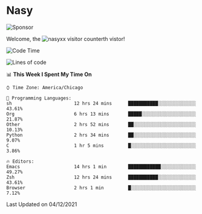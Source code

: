 # Nasy

<!--
<p align="center">
<img height="200" src="https://github-readme-stats.vercel.app/api?username=nasyxx&count_private=true&show_icons=true&theme=dracula&include_all_commits=true"/>
<img height="200" src="https://github-readme-stats.vercel.app/api/top-langs/?username=nasyxx&theme=dracula&hide=html,jupyter+notebook&count_private=true&show_icons=true"/>
</p>

  
----------------
-->

![Sponsor](https://img.shields.io/static/v1.svg?label=Sponsor&message=%E2%9D%A4&logo=GitHub&style=flat&color=pink)
 
Welcome, the ![nasyxx visitor counter](https://count.getloli.com/get/@nasyxx?theme=rule34)th vistor!
 
<!--START_SECTION:waka-->
![Code Time](http://img.shields.io/badge/Code%20Time-1%2C519%20hrs%2048%20mins-blue)

![Lines of code](https://img.shields.io/badge/From%20Hello%20World%20I%27ve%20Written-5%20Million%20lines%20of%20code-blue)

📊 **This Week I Spent My Time On** 

```text
⌚︎ Time Zone: America/Chicago

💬 Programming Languages: 
sh                       12 hrs 24 mins      ███████████░░░░░░░░░░░░░░   43.61% 
Org                      6 hrs 13 mins       █████░░░░░░░░░░░░░░░░░░░░   21.87% 
Other                    2 hrs 52 mins       ██░░░░░░░░░░░░░░░░░░░░░░░   10.13% 
Python                   2 hrs 34 mins       ██░░░░░░░░░░░░░░░░░░░░░░░   9.07% 
C                        1 hr 5 mins         █░░░░░░░░░░░░░░░░░░░░░░░░   3.86%

🔥 Editors: 
Emacs                    14 hrs 1 min        ████████████░░░░░░░░░░░░░   49.27% 
Zsh                      12 hrs 24 mins      ███████████░░░░░░░░░░░░░░   43.61% 
Browser                  2 hrs 1 min         █░░░░░░░░░░░░░░░░░░░░░░░░   7.12%

```


 Last Updated on 04/12/2021
<!--END_SECTION:waka-->

<!-- ![visitors](https://visitor-badge.laobi.icu/badge?page_id=nasyxx.nasyxx) -->

